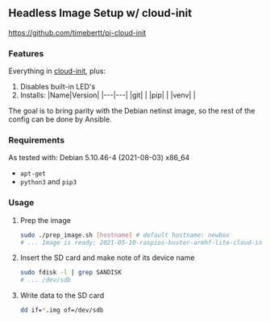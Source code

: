 ## Headless Image Setup w/ cloud-init

https://github.com/timebertt/pi-cloud-init

### Features

Everything in [cloud-init](../cloud-init/README.md), plus:

1. Disables built-in LED's
1. Installs:
    |Name|Version|
    |---|---|
    |git| |
    |pip| |
    |venv| |

The goal is to bring parity with the Debian netinst image, so the rest of the config can be done by Ansible.

### Requirements

As tested with: Debian 5.10.46-4 (2021-08-03) x86_64

* `apt-get`
* `python3` and `pip3`

### Usage

1. Prep the image
    ```bash
    sudo ./prep_image.sh [hostname] # default hostname: newbox
    # ... Image is ready: 2021-05-10-raspios-buster-armhf-lite-cloud-init.img
    ```
1. Insert the SD card and make note of its device name
    ```bash
    sudo fdisk -l | grep SANDISK
    # ... /dev/sdb
    ```
1. Write data to the SD card
    ```bash
    dd if=*.img of=/dev/sdb
    ```
